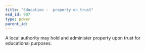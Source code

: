 ```yaml
---
title: "Education -  property on trust"
esd_id: 907
type: power
parent_id:  
---
```


A local authority may hold and administer property upon trust for educational purposes.

